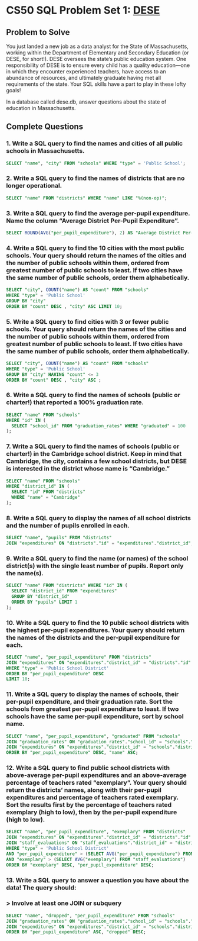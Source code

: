 # CS50 SQL Problem Set 1: [DESE](https://cs50.harvard.edu/sql/2024/psets/1/dese/)

## Problem to Solve
You just landed a new job as a data analyst for the State of Massachusetts, working within the Department of Elementary and Secondary Education (or DESE, for short!). DESE oversees the state’s public education system. One responsibility of DESE is to ensure every child has a quality education—one in which they encounter experienced teachers, have access to an abundance of resources, and ultimately graduate having met all requirements of the state. Your SQL skills have a part to play in these lofty goals!

In a database called dese.db, answer questions about the state of education in Massachusetts.

## Complete Questions

### 1. Write a SQL query to find the names and cities of all public schools in Massachusetts.
```sql
SELECT "name", "city" FROM "schools" WHERE "type" = 'Public School';
```

### 2. Write a SQL query to find the names of districts that are no longer operational.
```sql
SELECT "name" FROM "districts" WHERE "name" LIKE "%(non-op)";
```

### 3. Write a SQL query to find the average per-pupil expenditure. Name the column “Average District Per-Pupil Expenditure”.
```sql
SELECT ROUND(AVG("per_pupil_expenditure"), 2) AS "Average District Per-Pupil Expenditure" FROM "expenditures";
```

### 4. Write a SQL query to find the 10 cities with the most public schools. Your query should return the names of the cities and the number of public schools within them, ordered from greatest number of public schools to least. If two cities have the same number of public schools, order them alphabetically.
```sql
SELECT "city", COUNT("name") AS "count" FROM "schools" 
WHERE "type" = 'Public School' 
GROUP BY "city" 
ORDER BY "count" DESC , "city" ASC LIMIT 10;
```

### 5. Write a SQL query to find cities with 3 or fewer public schools. Your query should return the names of the cities and the number of public schools within them, ordered from greatest number of public schools to least. If two cities have the same number of public schools, order them alphabetically.
```sql
SELECT "city", COUNT("name") AS "count" FROM "schools" 
WHERE "type" = 'Public School' 
GROUP BY "city" HAVING "count" <= 3 
ORDER BY "count" DESC , "city" ASC ;
```

### 6. Write a SQL query to find the names of schools (public or charter!) that reported a 100% graduation rate.
```sql
SELECT "name" FROM "schools" 
WHERE "id" IN (
  SELECT "school_id" FROM "graduation_rates" WHERE "graduated" = 100
);
```

### 7. Write a SQL query to find the names of schools (public or charter!) in the Cambridge school district. Keep in mind that Cambridge, the city, contains a few school districts, but DESE is interested in the district whose name is “Cambridge.”
```sql
SELECT "name" FROM "schools" 
WHERE "district_id" IN (
  SELECT "id" FROM "districts" 
  WHERE "name" = "Cambridge"
);
```

### 8. Write a SQL query to display the names of all school districts and the number of pupils enrolled in each.
```sql
SELECT "name", "pupils" FROM "districts" 
JOIN "expenditures" ON "districts"."id" = "expenditures"."district_id";
```

### 9. Write a SQL query to find the name (or names) of the school district(s) with the single least number of pupils. Report only the name(s).
```sql
SELECT "name" FROM "districts" WHERE "id" IN (
  SELECT "district_id" FROM "expenditures" 
  GROUP BY "district_id" 
  ORDER BY "pupils" LIMIT 1
);
```

### 10. Write a SQL query to find the 10 public school districts with the highest per-pupil expenditures. Your query should return the names of the districts and the per-pupil expenditure for each. 
```sql
SELECT "name", "per_pupil_expenditure" FROM "districts" 
JOIN "expenditures" ON "expenditures"."district_id" = "districts"."id" 
WHERE "type" = 'Public School District' 
ORDER BY "per_pupil_expenditure" DESC 
LIMIT 10;
```

### 11. Write a SQL query to display the names of schools, their per-pupil expenditure, and their graduation rate. Sort the schools from greatest per-pupil expenditure to least. If two schools have the same per-pupil expenditure, sort by school name.
```sql
SELECT "name", "per_pupil_expenditure", "graduated" FROM "schools" 
JOIN "graduation_rates" ON "graduation_rates"."school_id" = "schools"."id" 
JOIN "expenditures" ON "expenditures"."district_id" = "schools"."district_id" 
ORDER BY "per_pupil_expenditure" DESC, "name" ASC;
```

### 12. Write a SQL query to find public school districts with above-average per-pupil expenditures and an above-average percentage of teachers rated “exemplary”. Your query should return the districts’ names, along with their per-pupil expenditures and percentage of teachers rated exemplary. Sort the results first by the percentage of teachers rated exemplary (high to low), then by the per-pupil expenditure (high to low).
```sql
SELECT "name", "per_pupil_expenditure", "exemplary" FROM "districts"
JOIN "expenditures" ON "expenditures"."district_id" = "districts"."id"
JOIN "staff_evaluations" ON "staff_evaluations"."district_id" = "districts"."id" 
WHERE "type" = 'Public School District' 
AND "per_pupil_expenditure" > (SELECT AVG("per_pupil_expenditure") FROM "expenditures") 
AND "exemplary" > (SELECT AVG("exemplary") FROM "staff_evaluations")
ORDER BY "exemplary" DESC, "per_pupil_expenditure" DESC;
```

### 13. Write a SQL query to answer a question you have about the data! The query should:
### > Involve at least one JOIN or subquery
```sql
SELECT "name", "dropped", "per_pupil_expenditure" FROM "schools"
JOIN "graduation_rates" ON "graduation_rates"."school_id" = "schools"."id"
JOIN "expenditures" ON "expenditures"."district_id" = "schools"."district_id"
ORDER BY "per_pupil_expenditure" ASC, "dropped" DESC;
```
